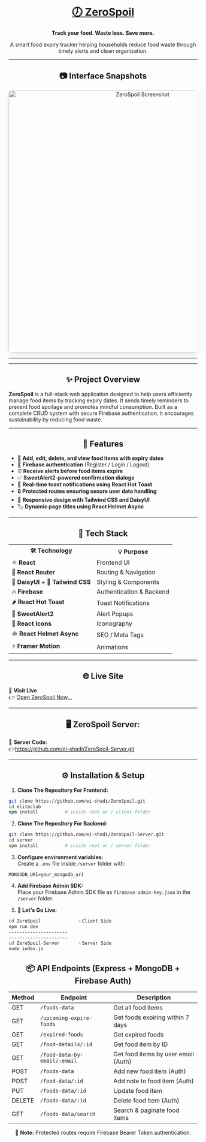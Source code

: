 
<div align="center">
  <h1>
    <a href="https://zerospoil.netlify.app/" target="_blank" rel="noopener noreferrer">
      🕖 <strong>ZeroSpoil</strong>
    </a>
  </h1>
  <p><strong>Track your food. Waste less. Save more.</strong></p>
  <p>A smart food expiry tracker helping households reduce food waste through timely alerts and clean organization.</p>
</div>

---

<h2 align="center">📷 Interface Snapshots</h2>

<div align="center">
  <img src="https://i.ibb.co.com/4ZNxvTGC/Zero-Spoil.png" alt="ZeroSpoil Screenshot" width="700" style="border-radius: 8px; box-shadow: 0 4px 12px rgba(0,0,0,0.1);" />
</div>

---

---

<h2 align="center">✨ Project Overview</h2>

**ZeroSpoil** is a full-stack web application designed to help users efficiently manage food items by tracking expiry dates. It sends timely reminders to prevent food spoilage and promotes mindful consumption. Built as a complete CRUD system with secure Firebase authentication, it encourages sustainability by reducing food waste.

---

<h2 align="center">🚀 Features</h2>

* 🔖 **Add, edit, delete, and view food items with expiry dates**  
* 🔐 **Firebase authentication** (Register / Login / Logout)  
* ⏰ **Receive alerts before food items expire**  
* ✅ **SweetAlert2-powered confirmation dialogs**  
* 💬 **Real-time toast notifications using React Hot Toast**  
* 🔒 **Protected routes ensuring secure user data handling**  
* 📱 **Responsive design with Tailwind CSS and DaisyUI**  
* 🏷️ **Dynamic page titles using React Helmet Async**  

---

<h2 align="center">🤖 Tech Stack</h2>

<table align="center">
  <tr>
    <th>🛠️ Technology</th>
    <th>💡 Purpose</th>
  </tr>
  <tr>
    <td>⚛ <strong>React</strong></td>
    <td>Frontend UI</td>
  </tr>
  <tr>
    <td>🔁 <strong>React Router</strong></td>
    <td>Routing & Navigation</td>
  </tr>
  <tr>
    <td>🌼 <strong>DaisyUI</strong> + 💨 <strong>Tailwind CSS</strong></td>
    <td>Styling & Components</td>
  </tr>
  <tr>
    <td>🔥 <strong>Firebase</strong></td>
    <td>Authentication & Backend</td>
  </tr>
  <tr>
    <td>🌶 <strong>React Hot Toast</strong></td>
    <td>Toast Notifications</td>
  </tr>
  <tr>
    <td>🍬 <strong>SweetAlert2</strong></td>
    <td>Alert Popups</td>
  </tr>
  <tr>
    <td>🎨 <strong>React Icons</strong></td>
    <td>Iconography</td>
  </tr>
  <tr>
    <td>🪖 <strong>React Helmet Async</strong></td>
    <td>SEO / Meta Tags</td>
  </tr>
  <tr>
    <td>⚡ <strong>Framer Motion</strong></td>
    <td>Animations</td>
  </tr>
</table>

---

<h2 align="center">🌐 Live Site</h2>

🎯 **Visit Live**  
👉 <a href="https://zerospoil.netlify.app/" target="_blank" rel="noopener noreferrer">Open ZeroSpoil Now...</a>

---

<h2 align="center">🖥️ ZeroSpoil Server:</h2>

🌟 <strong>Server Code:</strong>  
👉<a href="https://github.com/ei-shadi/ZeroSpoil-Server.git" target="_blank" rel="noopener noreferrer">https://github.com/ei-shadi/ZeroSpoil-Server.git</a>

---

<h2 align="center">⚙️ Installation & Setup</h2>

1. **Clone The Repository For Frontend:**
```bash
git clone https://github.com/ei-shadi/ZeroSpoil.git
cd eliteclub
npm install          # inside root or / client folder
```

2. **Clone The Repository For Backend:**
```bash
git clone https://github.com/ei-shadi/ZeroSpoil-Server.git
cd server 
npm install          # inside root or / server folder
```

3. **Configure environment variables:**  
Create a `.env` file inside `/server` folder with:
```
MONGODB_URI=your_mongodb_uri
```

4. **Add Firebase Admin SDK:**  
Place your Firebase Admin SDK file as `firebase-admin-key.json` in the `/server` folder.

5. **👀 Let's Go Live:**
```bash
cd ZeroSpoil              ✨Client Side
npm run dev
----------------------
----------------------
cd ZeroSpoil-Server       ✨Server Side
node index.js
```

<div align="center">

<h2>📦 API Endpoints (Express + MongoDB + Firebase Auth)</h2>

<table>
  <thead>
    <tr>
      <th>Method</th>
      <th>Endpoint</th>
      <th>Description</th>
    </tr>
  </thead>
  <tbody>
    <tr>
      <td>GET</td>
      <td><code>/foods-data</code></td>
      <td>Get all food items</td>
    </tr>
    <tr>
      <td>GET</td>
      <td><code>/upcoming-expire-foods</code></td>
      <td>Get foods expiring within 7 days</td>
    </tr>
    <tr>
      <td>GET</td>
      <td><code>/expired-foods</code></td>
      <td>Get expired foods</td>
    </tr>
    <tr>
      <td>GET</td>
      <td><code>/food-details/:id</code></td>
      <td>Get food item by ID</td>
    </tr>
    <tr>
      <td>GET</td>
      <td><code>/food-data-by-email/:email</code></td>
      <td>Get food items by user email (Auth)</td>
    </tr>
    <tr>
      <td>POST</td>
      <td><code>/foods-data</code></td>
      <td>Add new food item (Auth)</td>
    </tr>
    <tr>
      <td>POST</td>
      <td><code>/food-data/:id</code></td>
      <td>Add note to food item (Auth)</td>
    </tr>
    <tr>
      <td>PUT</td>
      <td><code>/foods-data/:id</code></td>
      <td>Update food item</td>
    </tr>
    <tr>
      <td>DELETE</td>
      <td><code>/foods-data/:id</code></td>
      <td>Delete food item (Auth)</td>
    </tr>
    <tr>
      <td>GET</td>
      <td><code>/foods-data/search</code></td>
      <td>Search & paginate food items</td>
    </tr>
  </tbody>
</table>

<p>🔐 <strong>Note:</strong> Protected routes require Firebase Bearer Token authentication.</p>

</div>
